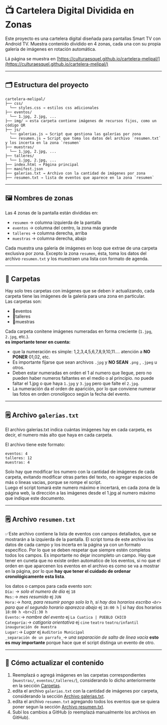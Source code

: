 # 📺 Cartelera Digital Dividida en Zonas

Este proyecto es una cartelera digital diseñada para pantallas Smart TV con Android TV. Muestra contenido dividido en 4 zonas, cada una con su propia galería de imágenes en rotación automática.

Lá página se muestra en [https://culturaesquel.github.io/cartelera-melipal/](https://culturaesquel.github.io/cartelera-melipal/)

---

## 🗂 Estructura del proyecto
```
cartelera-melipal/
├── css/
  └── styles.css → estilos css adicionales
├── eventos/
  └── 1.jpg, 2.jpg, ...
├── img/ → esta carpeta contiene imágenes de recursos fijos, como un código QR
├── js/
  └── galerias.js → Script que gestiona las galerías por zona
  └── resumen.js → Script que toma los datos del archivo `resumen.txt` y los incerta en la zona `resumen`
├── muestras/
  └── 1.jpg, 2.jpg, ...
├── talleres/
  └── 1.jpg, 2.jpg, ...
├── index.html → Página principal
├── manifest.json 
├── galerias.txt → Archivo con la cantidad de imágenes por zona
├── resumen.txt → lista de eventos que aparece en la zona `resumen`
```
---

## 🖼 Nombres de zonas

Las 4 zonas de la pantalla están divididas en:

- `resumen` → columna izquierda de la pantalla
- `eventos` → columna del centro, la zona más grande
- `talleres` → columna derecha, arriba
- `muestras` → columna derecha, abajo

Cada muestra una galería de imágenes en loop que extrae de una carpeta exclusiva por zona. Excepto la zona `resumen`,  ésta, toma los datos del archivo `resumen.txt` y los muestraen una lista con formato de agenda. 

---

## 📁 Carpetas

Hay solo tres carpetas con imágenes que se deben ir actualizando, cada carpeta tiene las imágenes de la galería para una zona en particular.\
Las carpetas son:
- 📂eventos
- 📂talleres
- 📂muestras

Cada carpeta conitene imágenes numeradas en forma creciente (`1.jpg`, `2.jpg`, etc.).\
**es importante tener en cuenta:**
- que la numeración es símple: 1,2,3,4,5,6,7,8,9,10,11.... atención a **NO PONER** 01,02, etc.
- Es importante fijarse que sean archivos `.jpg` y **NO SEAN** `.png` , `.jpeg` u otros.
- Deben estar numeradas en orden el 1 al numero que llegue, pero no pueden haber numeros faltantes en el medio o al principio. no puede faltar el 1.jpg o que haya `1.jpg` y `3.jpg` pero que falte el `2.jpg`.
- La numeración da el orden de aparición, por lo que conviene numerar las fotos en orden cronolígoco según la fecha del evento.

---

## 🗒 Archivo `galerias.txt`
El archivo galerias.txt indica cuántas imágenes hay en cada carpeta, es decir, el numero más alto que haya en cada carpeta.

El archivo tiene este formato:
```
eventos: 4
talleres: 12
muestras: 4
```
Solo hay que modificar los numero con la cantidad de imágenes de cada carpeta, evitando modificar otras partes del texto, no agregar espacios de más o lineas vacias, porque se rompe el script.\
Luego el script tomará este numero máximo e incertará, en cada zona de la página web, la dirección a las imágenes desde el 1.jpg al numero máximo que indique este documento.

---

## 🗒 Archivo `resumen.txt`

✅Este archivo contiene la lista de eventos con campos detallados, que se mostrarán a la izquierda de la pantalla. El script toma de este archivo los datos de cada campo y los incerta en la página ya con un formato específico. Por lo que se deben respetar que siempre estén completos todos los campos. Es importante no dejar incompleto un campo. Hay que tener en cuneta que no existe orden automatico de los eventos, si no que el orden en que aparcenen los eventos en el archivo es como se va a mostrar en la página, por lo que **hay que tener el cuidado  de ordenar cronológicamente esta lista**.

los datos o campos para cada evento son:\
`Día:` → _solo el numero de día_ ej `18`\
`Mes:`→ _mes resumido_ ej `JUN`\
`Hora:`→ _hora, para resumir pongo solo la h, si hay dos horarios escribo `<br>` para que el segundo horario aparezca abajo_ ej `18:00 h` | si hay dos horarios `18:00 h <br>21:30 h`\
`Evento:`→ _nombre del evento_ ej `La Cuatica | PUEBLO CHICO`\
`Categoría:`→ _catigoría orientativa_ ej `cine` `teatro` `teatro/infantil` `inauguración de muestra`\
`Lugar:`→ _Lugar_ ej `Auditorio Municipal`\
`_separación de un parrafo_`→ _una separación de salto de linea vacía_ **esto es muy importante** porque hace que el script distinga un evento de otro.

---

## 🔧 Cómo actualizar el contenido

1. Reemplazá o agregá imágenes en las carpetas correspondientes (`muestras/`, `eventos/`,`talleres/`), considerando lo dicho anteriormente en la sección [Carpetas](#-carpetas).
2. edita el archivo `galerias.txt` con la cantidad de imágenes por carpeta, considerando la sección [Archivo galerias.txt](#-archivo-galeriastxt).
3. edita el archivo `resumen.txt` agregando todos los eventos que se quiera poner segun la sección [Archivo resumen.txt](#-archivo-resumentxt).
4. Subí los cambios a GitHub (o reemplazá manualmente los archivos en GitHub).
